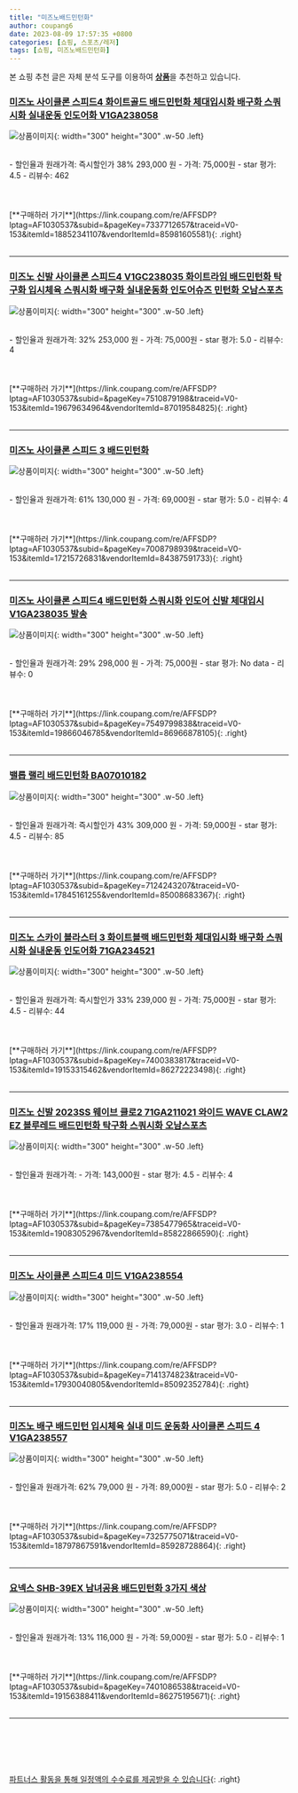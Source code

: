 ```yaml
---
title: "미즈노배드민턴화"
author: coupang6
date: 2023-08-09 17:57:35 +0800
categories: [쇼핑, 스포츠/레저]
tags: [쇼핑, 미즈노배드민턴화]
---
```


본 쇼핑 추천 글은 자체 분석 도구를 이용하여 [**상품**](https://link.coupang.com/a/bao1ui)을 추천하고 있습니다.

### [미즈노 사이클론 스피드4 화이트골드 배드민턴화 체대입시화 배구화 스쿼시화 실내운동 인도어화 V1GA238058](https://link.coupang.com/re/AFFSDP?lptag=AF1030537&subid=&pageKey=7337712657&traceid=V0-153&itemId=18852341107&vendorItemId=85981605581)

![상품이미지](https://thumbnail7.coupangcdn.com/thumbnails/remote/230x230ex/image/vendor_inventory/5ec3/975471c5e6c950a74cf30b8667f4cdcdcd9d4f2182ab0ec564720d8c64b0.jpg){: width="300" height="300" .w-50 .left}


<br>
- 할인율과 원래가격: 즉시할인가 38%  293,000   원
- 가격: 75,000원
- star 평가: 4.5
- 리뷰수: 462
<br>
<br>
<br>
<br>
[**구매하러 가기**](https://link.coupang.com/re/AFFSDP?lptag=AF1030537&subid=&pageKey=7337712657&traceid=V0-153&itemId=18852341107&vendorItemId=85981605581){: .right}
<br>
<br>

---

### [미즈노 신발 사이클론 스피드4 V1GC238035 화이트라임 배드민턴화 탁구화 입시체육 스쿼시화 배구화 실내운동화 인도어슈즈 민턴화 오남스포츠](https://link.coupang.com/re/AFFSDP?lptag=AF1030537&subid=&pageKey=7510879198&traceid=V0-153&itemId=19679634964&vendorItemId=87019584825)

![상품이미지](https://thumbnail9.coupangcdn.com/thumbnails/remote/230x230ex/image/vendor_inventory/d5ca/c82c15fe61536c1c9488efa0aa2f0356431ee7303aea0901ea20367c4ff1.png){: width="300" height="300" .w-50 .left}


<br>
- 할인율과 원래가격: 32%  253,000   원
- 가격: 75,000원
- star 평가: 5.0
- 리뷰수: 4
<br>
<br>
<br>
<br>
[**구매하러 가기**](https://link.coupang.com/re/AFFSDP?lptag=AF1030537&subid=&pageKey=7510879198&traceid=V0-153&itemId=19679634964&vendorItemId=87019584825){: .right}
<br>
<br>

---

### [미즈노 사이클론 스피드 3 배드민턴화](https://link.coupang.com/re/AFFSDP?lptag=AF1030537&subid=&pageKey=7008798939&traceid=V0-153&itemId=17215726831&vendorItemId=84387591733)

![상품이미지](https://thumbnail9.coupangcdn.com/thumbnails/remote/230x230ex/image/retail/images/2022/12/20/10/5/899c7f24-55bf-46b7-bdb8-c974bd8d6ac6.jpg){: width="300" height="300" .w-50 .left}


<br>
- 할인율과 원래가격: 61%  130,000   원
- 가격: 69,000원
- star 평가: 5.0
- 리뷰수: 4
<br>
<br>
<br>
<br>
[**구매하러 가기**](https://link.coupang.com/re/AFFSDP?lptag=AF1030537&subid=&pageKey=7008798939&traceid=V0-153&itemId=17215726831&vendorItemId=84387591733){: .right}
<br>
<br>

---

### [미즈노 사이클론 스피드4 배드민턴화 스쿼시화 인도어 신발 체대입시 V1GA238035 발송](https://link.coupang.com/re/AFFSDP?lptag=AF1030537&subid=&pageKey=7549799838&traceid=V0-153&itemId=19866046785&vendorItemId=86966878105)

![상품이미지](https://thumbnail10.coupangcdn.com/thumbnails/remote/230x230ex/image/vendor_inventory/14cf/909f56257edc552eb96d4015cc1dc0e8fc3ace07a379f2e50b3a889ad24a.jpg){: width="300" height="300" .w-50 .left}


<br>
- 할인율과 원래가격: 29%  298,000   원
- 가격: 75,000원
- star 평가: No data
- 리뷰수: 0
<br>
<br>
<br>
<br>
[**구매하러 가기**](https://link.coupang.com/re/AFFSDP?lptag=AF1030537&subid=&pageKey=7549799838&traceid=V0-153&itemId=19866046785&vendorItemId=86966878105){: .right}
<br>
<br>

---

### [밸롭 랠리 배드민턴화 BA07010182](https://link.coupang.com/re/AFFSDP?lptag=AF1030537&subid=&pageKey=7124243207&traceid=V0-153&itemId=17845161255&vendorItemId=85008683367)

![상품이미지](https://thumbnail8.coupangcdn.com/thumbnails/remote/230x230ex/image/retail/images/2023/02/09/14/2/8445cd8e-84ea-445c-94d6-5a8e2d434ab5.jpg){: width="300" height="300" .w-50 .left}


<br>
- 할인율과 원래가격: 즉시할인가 43%  309,000   원
- 가격: 59,000원
- star 평가: 4.5
- 리뷰수: 85
<br>
<br>
<br>
<br>
[**구매하러 가기**](https://link.coupang.com/re/AFFSDP?lptag=AF1030537&subid=&pageKey=7124243207&traceid=V0-153&itemId=17845161255&vendorItemId=85008683367){: .right}
<br>
<br>

---

### [미즈노 스카이 블라스터 3 화이트블랙 배드민턴화 체대입시화 배구화 스쿼시화 실내운동 인도어화 71GA234521](https://link.coupang.com/re/AFFSDP?lptag=AF1030537&subid=&pageKey=7400383817&traceid=V0-153&itemId=19153315462&vendorItemId=86272223498)

![상품이미지](https://thumbnail9.coupangcdn.com/thumbnails/remote/230x230ex/image/vendor_inventory/fd44/289b0dfd5c56dcc689e0d57392fa6cb27ba4d16a9c90ba6acdb8a8979bf6.jpg){: width="300" height="300" .w-50 .left}


<br>
- 할인율과 원래가격: 즉시할인가 33%  239,000   원
- 가격: 75,000원
- star 평가: 4.5
- 리뷰수: 44
<br>
<br>
<br>
<br>
[**구매하러 가기**](https://link.coupang.com/re/AFFSDP?lptag=AF1030537&subid=&pageKey=7400383817&traceid=V0-153&itemId=19153315462&vendorItemId=86272223498){: .right}
<br>
<br>

---

### [미즈노 신발 2023SS 웨이브 클로2 71GA211021 와이드 WAVE CLAW2 EZ 블루레드 배드민턴화 탁구화 스쿼시화 오남스포츠](https://link.coupang.com/re/AFFSDP?lptag=AF1030537&subid=&pageKey=7385477965&traceid=V0-153&itemId=19083052967&vendorItemId=85822866590)

![상품이미지](https://thumbnail8.coupangcdn.com/thumbnails/remote/230x230ex/image/vendor_inventory/6619/c2750cb176500c179e80f38c57e60222f1960f8dc09398f58365ba9d34e7.jpg){: width="300" height="300" .w-50 .left}


<br>
- 할인율과 원래가격: 
- 가격: 143,000원
- star 평가: 4.5
- 리뷰수: 4
<br>
<br>
<br>
<br>
[**구매하러 가기**](https://link.coupang.com/re/AFFSDP?lptag=AF1030537&subid=&pageKey=7385477965&traceid=V0-153&itemId=19083052967&vendorItemId=85822866590){: .right}
<br>
<br>

---

### [미즈노 사이클론 스피드4 미드 V1GA238554](https://link.coupang.com/re/AFFSDP?lptag=AF1030537&subid=&pageKey=7141374823&traceid=V0-153&itemId=17930040805&vendorItemId=85092352784)

![상품이미지](https://thumbnail8.coupangcdn.com/thumbnails/remote/230x230ex/image/rs_quotation_api/hzhfi1jl/00b249ebf90841bdb3afd2ac2ec848e3.jpg){: width="300" height="300" .w-50 .left}


<br>
- 할인율과 원래가격: 17%  119,000   원
- 가격: 79,000원
- star 평가: 3.0
- 리뷰수: 1
<br>
<br>
<br>
<br>
[**구매하러 가기**](https://link.coupang.com/re/AFFSDP?lptag=AF1030537&subid=&pageKey=7141374823&traceid=V0-153&itemId=17930040805&vendorItemId=85092352784){: .right}
<br>
<br>

---

### [미즈노 배구 배드민턴 입시체육 실내 미드 운동화 사이클론 스피드 4 V1GA238557](https://link.coupang.com/re/AFFSDP?lptag=AF1030537&subid=&pageKey=7325775071&traceid=V0-153&itemId=18797867591&vendorItemId=85928728864)

![상품이미지](https://thumbnail6.coupangcdn.com/thumbnails/remote/230x230ex/image/rs_quotation_api/xqaaqovh/1b0da069c97745e3a730ea2dd3f56c3d.jpg){: width="300" height="300" .w-50 .left}


<br>
- 할인율과 원래가격: 62%  79,000   원
- 가격: 89,000원
- star 평가: 5.0
- 리뷰수: 2
<br>
<br>
<br>
<br>
[**구매하러 가기**](https://link.coupang.com/re/AFFSDP?lptag=AF1030537&subid=&pageKey=7325775071&traceid=V0-153&itemId=18797867591&vendorItemId=85928728864){: .right}
<br>
<br>

---

### [요넥스 SHB-39EX 남녀공용 배드민턴화 3가지 색상](https://link.coupang.com/re/AFFSDP?lptag=AF1030537&subid=&pageKey=7401086538&traceid=V0-153&itemId=19156388411&vendorItemId=86275195671)

![상품이미지](https://thumbnail9.coupangcdn.com/thumbnails/remote/230x230ex/image/vendor_inventory/2a33/5b01131f0655b4a74d182e4cd6a7ce37484f3b2fc725d2abd449ec129ca2.jpg){: width="300" height="300" .w-50 .left}


<br>
- 할인율과 원래가격: 13%  116,000   원
- 가격: 59,000원
- star 평가: 5.0
- 리뷰수: 1
<br>
<br>
<br>
<br>
[**구매하러 가기**](https://link.coupang.com/re/AFFSDP?lptag=AF1030537&subid=&pageKey=7401086538&traceid=V0-153&itemId=19156388411&vendorItemId=86275195671){: .right}
<br>
<br>

---
<br><br><br><br><br> [파트너스 활동을 통해 일정액의 수수료를 제공받을 수 있습니다](https://link.coupang.com/a/bao1ui){: .right}